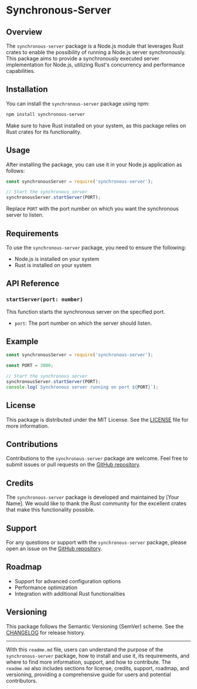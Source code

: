 # Synchronous-Server

## Overview
The `synchronous-server` package is a Node.js module that leverages Rust crates to enable the possibility of running a Node.js server synchronously. This package aims to provide a synchronously executed server implementation for Node.js, utilizing Rust's concurrency and performance capabilities.

## Installation
You can install the `synchronous-server` package using npm:

```bash
npm install synchronous-server
```

Make sure to have Rust installed on your system, as this package relies on Rust crates for its functionality.

## Usage
After installing the package, you can use it in your Node.js application as follows:

```javascript
const synchronousServer = require('synchronous-server');

// Start the synchronous server
synchronousServer.startServer(PORT);
```

Replace `PORT` with the port number on which you want the synchronous server to listen.

## Requirements
To use the `synchronous-server` package, you need to ensure the following:

- Node.js is installed on your system
- Rust is installed on your system

## API Reference
### `startServer(port: number)`
This function starts the synchronous server on the specified port.

- `port`: The port number on which the server should listen.

## Example
```javascript
const synchronousServer = require('synchronous-server');

const PORT = 3000;

// Start the synchronous server
synchronousServer.startServer(PORT);
console.log(`Synchronous server running on port ${PORT}`);
```

## License
This package is distributed under the MIT License. See the [LICENSE](LICENSE) file for more information.

## Contributions
Contributions to the `synchronous-server` package are welcome. Feel free to submit issues or pull requests on the [GitHub repository](https://github.com/your-username/synchronous-server).

## Credits
The `synchronous-server` package is developed and maintained by [Your Name]. We would like to thank the Rust community for the excellent crates that make this functionality possible.

## Support
For any questions or support with the `synchronous-server` package, please open an issue on the [GitHub repository](https://github.com/your-username/synchronous-server).

## Roadmap
- Support for advanced configuration options
- Performance optimization
- Integration with additional Rust functionalities

## Versioning
This package follows the Semantic Versioning (SemVer) scheme. See the [CHANGELOG](CHANGELOG.md) for release history.

---

With this `readme.md` file, users can understand the purpose of the `synchronous-server` package, how to install and use it, its requirements, and where to find more information, support, and how to contribute. The `readme.md` also includes sections for license, credits, support, roadmap, and versioning, providing a comprehensive guide for users and potential contributors.
